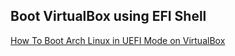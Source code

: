 
## Boot VirtualBox using EFI Shell

[How To Boot Arch Linux in UEFI Mode on VirtualBox](https://farhan.dev/tutorial/how-to-boot-arch-linux-in-uefi-mode-on-virtualbox/)

